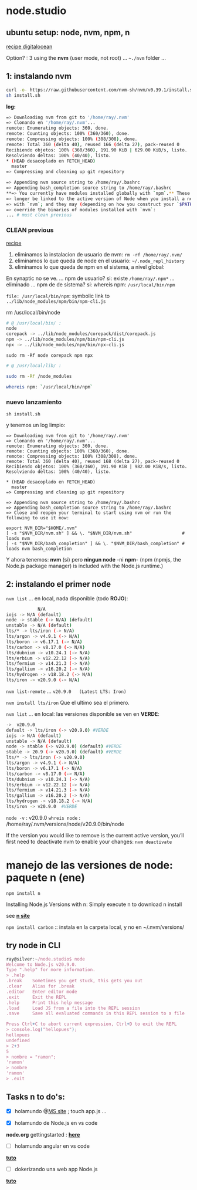 # node.studio

## ubuntu setup: node, nvm, npm, n

[recipe digitalocean](https://www.digitalocean.com/community/tutorials/how-to-install-node-js-on-ubuntu-22-04)

Option? : 3 using the **nvm** (user mode, not root) ... `~./nvm` folder ...

## 1: instalando nvm

```bash
curl -o- https://raw.githubusercontent.com/nvm-sh/nvm/v0.39.1/install.sh > install.sh
sh install.sh
```

**log:**

```bash
=> Downloading nvm from git to '/home/ray/.nvm'
=> Clonando en '/home/ray/.nvm'...
remote: Enumerating objects: 360, done.
remote: Counting objects: 100% (360/360), done.
remote: Compressing objects: 100% (308/308), done.
remote: Total 360 (delta 40), reused 166 (delta 27), pack-reused 0
Recibiendo objetos: 100% (360/360), 191.90 KiB | 629.00 KiB/s, listo.
Resolviendo deltas: 100% (40/40), listo.
* (HEAD desacoplado en FETCH_HEAD)
  master
=> Compressing and cleaning up git repository

=> Appending nvm source string to /home/ray/.bashrc
=> Appending bash_completion source string to /home/ray/.bashrc
**=> You currently have modules installed globally with `npm`.** These will no
=> longer be linked to the active version of Node when you install a new node
=> with `nvm`; and they may (depending on how you construct your `$PATH`)
=> override the binaries of modules installed with `nvm`:
... # must clean previous
```

### CLEAN previous

[recipe](https://stackoverflow.com/questions/32426601/how-can-i-completely-uninstall-nodejs-npm-and-node-in-ubuntu)

1. eliminamos la instalacion de usuario de nvm: `rm -rf /home/ray/.nvm/`
2. eliminamos lo que queda de node en el usuario: `~/.node_repl_history`
3. eliminamos lo que queda de npm en el sistema, a nivel global:

En synaptic no se ve.
... npm de usuario? si: existe `/home/ray/.npm*` ... eliminado
... npm de de sistema? si: whereis npm: `/usr/local/bin/npm`

`file: /usr/local/bin/npm`: symbolic link to `../lib/node_modules/npm/bin/npm-cli.js`

rm /usr/local/bin/node

```bash
# @ /usr/local/bin/ :
node
corepack -> ../lib/node_modules/corepack/dist/corepack.js
npm -> ../lib/node_modules/npm/bin/npm-cli.js
npx -> ../lib/node_modules/npm/bin/npx-cli.js
```

`sudo rm -Rf node corepack npm npx`

```bash
# @ /usr/local/lib/ :

sudo rm -Rf /node_modules

whereis npm: `/usr/local/bin/npm`
```

### nuevo lanzamiento

`sh install.sh`

y tenemos un log limpio:

```
=> Downloading nvm from git to '/home/ray/.nvm'
=> Clonando en '/home/ray/.nvm'...
remote: Enumerating objects: 360, done.
remote: Counting objects: 100% (360/360), done.
remote: Compressing objects: 100% (308/308), done.
remote: Total 360 (delta 40), reused 168 (delta 27), pack-reused 0
Recibiendo objetos: 100% (360/360), 191.90 KiB | 982.00 KiB/s, listo.
Resolviendo deltas: 100% (40/40), listo.

* (HEAD desacoplado en FETCH_HEAD)
  master
=> Compressing and cleaning up git repository

=> Appending nvm source string to /home/ray/.bashrc
=> Appending bash_completion source string to /home/ray/.bashrc
=> Close and reopen your terminal to start using nvm or run the following to use it now:

export NVM_DIR="$HOME/.nvm"
[ -s "$NVM_DIR/nvm.sh" ] && \. "$NVM_DIR/nvm.sh"                   # loads nvm
[ -s "$NVM_DIR/bash_completion" ] && \. "$NVM_DIR/bash_completion" # loads nvm bash_completion
```

Y ahora tenemos: **nvm** (si) pero **ningun node** -ni **npm**- 
(npm (npmjs, the Node.js package manager) is included with the Node.js runtime.)

## 2: instalando el primer node

`nvm list` ... en local, nada disponible (todo **ROJO**):

```bash
            N/A
iojs -> N/A (default)
node -> stable (-> N/A) (default)
unstable -> N/A (default)
lts/* -> lts/iron (-> N/A)
lts/argon -> v4.9.1 (-> N/A)
lts/boron -> v6.17.1 (-> N/A)
lts/carbon -> v8.17.0 (-> N/A)
lts/dubnium -> v10.24.1 (-> N/A)
lts/erbium -> v12.22.12 (-> N/A)
lts/fermium -> v14.21.3 (-> N/A)
lts/gallium -> v16.20.2 (-> N/A)
lts/hydrogen -> v18.18.2 (-> N/A)
lts/iron -> v20.9.0 (-> N/A)
```

`nvm list-remote` ... `v20.9.0   (Latest LTS: Iron)`

`nvm install lts/iron` Que el ultimo sea el primero.

`nvm list` ... en local: las versiones disponible se ven en **VERDE**:

```bash
->  v20.9.0
default -> lts/iron (-> v20.9.0) #VERDE
iojs -> N/A (default)
unstable -> N/A (default)
node -> stable (-> v20.9.0) (default) #VERDE
stable -> 20.9 (-> v20.9.0) (default) #VERDE
lts/* -> lts/iron (-> v20.9.0)
lts/argon -> v4.9.1 (-> N/A)
lts/boron -> v6.17.1 (-> N/A)
lts/carbon -> v8.17.0 (-> N/A)
lts/dubnium -> v10.24.1 (-> N/A)
lts/erbium -> v12.22.12 (-> N/A)
lts/fermium -> v14.21.3 (-> N/A)
lts/gallium -> v16.20.2 (-> N/A)
lts/hydrogen -> v18.18.2 (-> N/A)
lts/iron -> v20.9.0  #VERDE
```

`node -v` : v20.9.0
`whreis node` : /home/ray/.nvm/versions/node/v20.9.0/bin/node

If the version you would like to remove is the current active version,
you’ll first need to deactivate nvm to enable your changes: `nvm deactivate`

# manejo de las versiones de node: paquete n (ene)

`npm install n`

Installing Node.js Versions with n:
Simply execute n <version> to download n install

see [**n site**](https://www.npmjs.com/package/n)

`npm install carbon` :: instala en la carpeta local, y no en ~/.nvm/versions/

## try node in CLI

```js
ray@silver:~/node.studio$ node
Welcome to Node.js v20.9.0.
Type ".help" for more information.
> .help
.break    Sometimes you get stuck, this gets you out
.clear    Alias for .break
.editor   Enter editor mode
.exit     Exit the REPL
.help     Print this help message
.load     Load JS from a file into the REPL session
.save     Save all evaluated commands in this REPL session to a file

Press Ctrl+C to abort current expression, Ctrl+D to exit the REPL
> console.log("hellopues");
hellopues
undefined
> 2+3
5
> nombre = "ramon";
'ramon'
> nombre
'ramon'
> .exit
```

## Tasks n to do's:

- [x] holamundo @[MS site](https://code.visualstudio.com/docs/nodejs/nodejs-tutorial) ; touch app.js ...

- [x] holamundo de Node.js en vs code

**node.org** gettingstarted : [**here**](https://nodejs.org/en/docs/guides/getting-started-guide)

- [ ] holamundo angular en vs code

[**tuto**](https://code.visualstudio.com/docs/nodejs/angular-tutorial)

- [ ] dokerizando una web app Node.js

[**tuto**](https://nodejs.org/en/docs/guides/nodejs-docker-webapp)



